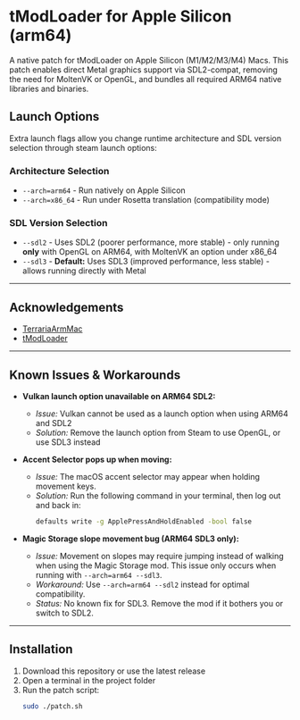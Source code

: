 # tModLoader for Apple Silicon (arm64)

A native patch for tModLoader on Apple Silicon (M1/M2/M3/M4) Macs. This patch enables direct Metal graphics support via SDL2-compat, removing the need for MoltenVK or OpenGL, and bundles all required ARM64 native libraries and binaries.

## Launch Options

Extra launch flags allow you change runtime architecture and SDL version selection through steam launch options:

### Architecture Selection
- `--arch=arm64` - Run natively on Apple Silicon
- `--arch=x86_64` - Run under Rosetta translation (compatibility mode)

### SDL Version Selection
- `--sdl2` - Uses SDL2 (poorer performance, more stable) - only running **only** with OpenGL on ARM64, with MoltenVK an option under x86_64
- `--sdl3` - **Default:** Uses SDL3 (improved performance, less stable) - allows running directly with Metal

---

## Acknowledgements

- [TerrariaArmMac](https://github.com/Candygoblen123/TerrariaArmMac)
- [tModLoader](https://github.com/tModLoader/tModLoader)

---

## Known Issues & Workarounds

- **Vulkan launch option unavailable on ARM64 SDL2:**
  - *Issue:* Vulkan cannot be used as a launch option when using ARM64 and SDL2
  - *Solution:* Remove the launch option from Steam to use OpenGL, or use SDL3 instead

- **Accent Selector pops up when moving:**
  - *Issue:* The macOS accent selector may appear when holding movement keys.
  - *Solution:* Run the following command in your terminal, then log out and back in:
    ```sh
    defaults write -g ApplePressAndHoldEnabled -bool false
    ```

- **Magic Storage slope movement bug (ARM64 SDL3 only):**
  - *Issue:* Movement on slopes may require jumping instead of walking when using the Magic Storage mod. This issue only occurs when running with `--arch=arm64 --sdl3`.
  - *Workaround:* Use `--arch=arm64 --sdl2` instead for optimal compatibility.
  - *Status:* No known fix for SDL3. Remove the mod if it bothers you or switch to SDL2.

---

## Installation

1. Download this repository or use the latest release
2. Open a terminal in the project folder
3. Run the patch script:
   ```sh
   sudo ./patch.sh
